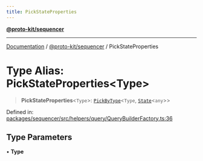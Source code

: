 ```yaml
---
title: PickStateProperties
---
```


[**@proto-kit/sequencer**](../README.md)

***

[Documentation](../../../README.md) / [@proto-kit/sequencer](../README.md) / PickStateProperties

# Type Alias: PickStateProperties\<Type\>

> **PickStateProperties**\<`Type`\>: [`PickByType`](PickByType.md)\<`Type`, [`State`](../../protocol/classes/State.md)\<`any`\>\>

Defined in: [packages/sequencer/src/helpers/query/QueryBuilderFactory.ts:36](https://github.com/proto-kit/framework/blob/4d6b3b6da51b3edee0fbf25ce72c1f59ec61e891/packages/sequencer/src/helpers/query/QueryBuilderFactory.ts#L36)

## Type Parameters

• **Type**
